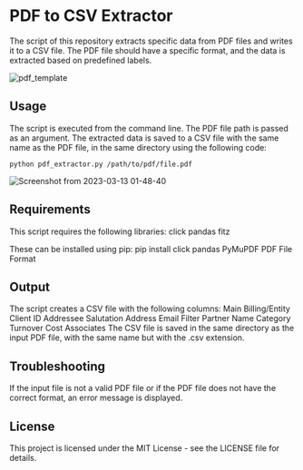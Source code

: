 
# PDF to CSV Extractor
The script of this repository extracts specific data from PDF files and writes it to a CSV file. The PDF file should have a specific format, and the data is extracted based on predefined labels.


![pdf_template](https://user-images.githubusercontent.com/73304837/217801727-0b61f57c-3eba-4021-9a14-8481fa1e3cec.png)


## Usage
The script is executed from the command line. The PDF file path is passed as an argument. The extracted data is saved to a CSV file with the same name as the PDF file, in the same directory using the following code:
```
python pdf_extractor.py /path/to/pdf/file.pdf
```
![Screenshot from 2023-03-13 01-48-40](https://user-images.githubusercontent.com/73304837/224581671-93d92326-f2f3-485d-bf74-8f4fe2e226d9.png)

## Requirements
This script requires the following libraries:
click
pandas
fitz

These can be installed using pip:
pip install click pandas PyMuPDF
PDF File Format

## Output
The script creates a CSV file with the following columns:
Main Billing/Entity
Client ID
Addressee
Salutation
Address
Email
Filter
Partner Name
Category
Turnover
Cost
Associates
The CSV file is saved in the same directory as the input PDF file, with the same name but with the .csv extension.

## Troubleshooting
If the input file is not a valid PDF file or if the PDF file does not have the correct format, an error message is displayed.

## License
This project is licensed under the MIT License - see the LICENSE file for details.
